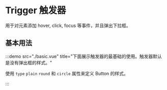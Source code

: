 # Trigger 触发器

用于对元素添加 hover, click, focus 等事件，并且弹出下拉框。

## 基本用法

:::demo src="./basic.vue" title="下面展示触发器的最基础的使用。触发器默认是没有弹出框的样式。"

使用 `type` `plain` `round` 和 `circle` 属性来定义 Button 的样式。

:::
